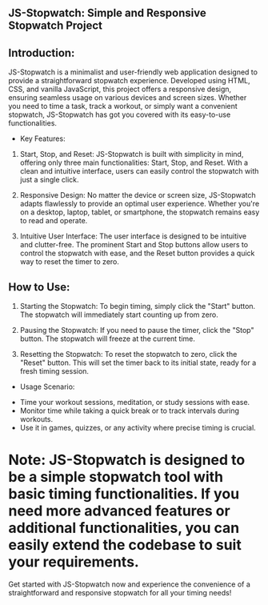 ## JS-Stopwatch: Simple and Responsive Stopwatch Project

## Introduction:
JS-Stopwatch is a minimalist and user-friendly web application designed to provide a straightforward stopwatch experience. Developed using HTML, CSS, and vanilla JavaScript, this project offers a responsive design, ensuring seamless usage on various devices and screen sizes. Whether you need to time a task, track a workout, or simply want a convenient stopwatch, JS-Stopwatch has got you covered with its easy-to-use functionalities.

* Key Features:

1. Start, Stop, and Reset:
JS-Stopwatch is built with simplicity in mind, offering only three main functionalities: Start, Stop, and Reset. With a clean and intuitive interface, users can easily control the stopwatch with just a single click.

2. Responsive Design:
No matter the device or screen size, JS-Stopwatch adapts flawlessly to provide an optimal user experience. Whether you're on a desktop, laptop, tablet, or smartphone, the stopwatch remains easy to read and operate.

3. Intuitive User Interface:
The user interface is designed to be intuitive and clutter-free. The prominent Start and Stop buttons allow users to control the stopwatch with ease, and the Reset button provides a quick way to reset the timer to zero.


## How to Use:

1. Starting the Stopwatch:
To begin timing, simply click the "Start" button. The stopwatch will immediately start counting up from zero.

2. Pausing the Stopwatch:
If you need to pause the timer, click the "Stop" button. The stopwatch will freeze at the current time.

3. Resetting the Stopwatch:
To reset the stopwatch to zero, click the "Reset" button. This will set the timer back to its initial state, ready for a fresh timing session.

*  Usage Scenario:

- Time your workout sessions, meditation, or study sessions with ease.
- Monitor time while taking a quick break or to track intervals during workouts.
- Use it in games, quizzes, or any activity where precise timing is crucial.

# Note: JS-Stopwatch is designed to be a simple stopwatch tool with basic timing functionalities. If you need more advanced features or additional functionalities, you can easily extend the codebase to suit your requirements.

Get started with JS-Stopwatch now and experience the convenience of a straightforward and responsive stopwatch for all your timing needs!